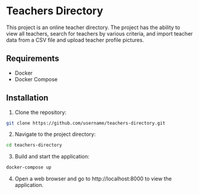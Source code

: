 # Teachers Directory

This project is an online teacher directory. The project has the ability to view all teachers, search for teachers by various criteria, and import teacher data from a CSV file and upload teacher profile pictures.

## Requirements

* Docker
* Docker Compose

## Installation

1. Clone the repository:

```bash
git clone https://github.com/username/teachers-directory.git
```
2. Navigate to the project directory:

```bash
cd teachers-directory
```
3. Build and start the application:

```bash
docker-compose up
```

4. Open a web browser and go to http://localhost:8000 to view the application.

